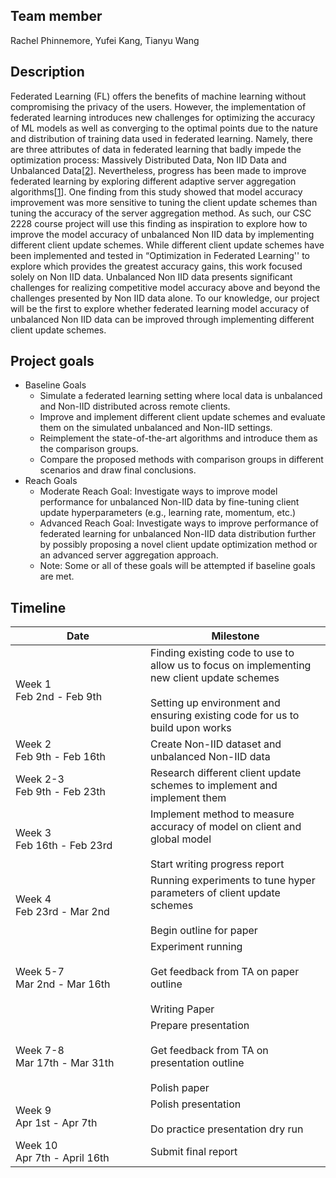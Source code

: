 ## Team member
Rachel Phinnemore, Yufei Kang, Tianyu Wang

## Description
Federated Learning (FL) offers the benefits of machine learning without compromising the privacy of the users. However, the implementation of federated learning introduces new challenges for optimizing the accuracy of ML models as well as converging to the optimal points due to the nature and distribution of training data used in federated learning. Namely, there are three attributes of data in federated learning that badly impede the optimization process: Massively Distributed Data, Non IID Data and Unbalanced Data[[2](http://ceur-ws.org/Vol-2473/paper13.pdf)]. Nevertheless, progress has been made to improve federated learning by exploring different adaptive server aggregation algorithms[[1](https://arxiv.org/pdf/2003.00295.pdf)]. One finding from this study showed that model accuracy improvement was more sensitive to tuning the client update schemes than tuning the accuracy of the server aggregation method. As such, our CSC 2228 course project will use this finding as inspiration to explore how to improve the model accuracy of unbalanced Non IID data by implementing different client update schemes. While different client update schemes have been implemented and tested in “Optimization in Federated Learning'' to explore which provides the greatest accuracy gains, this work focused solely on Non IID data. Unbalanced Non IID data presents significant challenges for realizing competitive model accuracy above and beyond the challenges presented by Non IID data alone. To our knowledge, our project will be the first to explore whether federated learning model accuracy of unbalanced Non IID data can be improved through implementing different client update schemes.

## Project goals
* Baseline Goals
  * Simulate a federated learning setting where local data is unbalanced and Non-IID distributed across remote clients.
  * Improve and implement different client update schemes and evaluate them on the simulated unbalanced and Non-IID settings. 
  * Reimplement the state-of-the-art algorithms and introduce them as the comparison groups.
  * Compare the proposed methods with comparison groups in different scenarios and draw final conclusions.
* Reach Goals
  * Moderate Reach Goal: Investigate ways to improve model performance for unbalanced Non-IID data by fine-tuning client update hyperparameters (e.g., learning rate, momentum, etc.)
  * Advanced Reach Goal: Investigate ways to improve performance of federated learning for unbalanced Non-IID data distribution further by possibly proposing a novel client update optimization method or an advanced server aggregation approach. 
  * Note: Some or all of these goals will be attempted if baseline goals are met.

## Timeline
<table>
  <thead>
    <tr>
      <th style="text-align: center" width=200px>Date</th>
      <th style="text-align: center">Milestone</th>
    </tr>
  </thead>
  <tbody>
    <tr>
      <td>
        Week 1 <br/> 
        Feb 2nd - Feb 9th 
      </td>
      <td>Finding existing code to use to allow us to focus on implementing new client update schemes <br/><br/>
        Setting up environment and ensuring existing code for us to build upon works </td>
    </tr>
    <tr>
      <td>Week 2 <br/> 
        Feb 9th - Feb 16th </td>
      <td>Create Non-IID dataset and unbalanced Non-IID data </td>
    </tr>
    <tr>
      <td>Week 2-3 <br/> Feb 9th - Feb 23th</td>
      <td>Research different client update schemes to implement and implement them </td>
    </tr>
    <tr>
      <td> Week 3 <br/> Feb 16th - Feb 23rd </td>
      <td> Implement method to measure accuracy of model on client and global model <br/><br/>
        Start writing progress report</td>
    </tr>
    <tr>
      <td> Week 4 <br/> Feb 23rd - Mar 2nd  </td>
      <td> 
        Running experiments to tune hyper parameters of client update schemes <br/><br/>
        Begin outline for paper 
      </td>
    </tr>
    <tr>
      <td> Week 5-7 <br/> Mar 2nd - Mar 16th </td>
      <td> 
        Experiment running <br/><br/>
        Get feedback from TA on paper outline <br/><br/>
        Writing Paper 
      </td>
    </tr>
    <tr>
      <td> Week 7-8 <br/> Mar 17th - Mar 31th </td>
      <td> 
        Prepare presentation <br/><br/>
        Get feedback from TA on presentation outline <br/><br/>
        Polish paper
      </td>
    </tr>
    <tr>
      <td> Week 9 <br/> Apr 1st - Apr 7th </td>
      <td> 
        Polish presentation <br/><br/>
        Do practice presentation dry run 
      </td>
    </tr>
    <tr>
      <td> Week 10 <br/> Apr 7th - April 16th </td>
      <td>
        Submit final report
      </td>
    </tr>
  </tbody>
</table>
